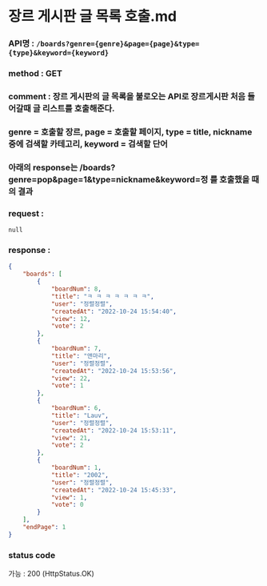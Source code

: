 # 장르 게시판 글 목록 호출.md
### API명 : `/boards?genre={genre}&page={page}&type={type}&keyword={keyword}`

### method : GET

### comment : 장르 게시판의 글 목록을 불로오는 API로 장르게시판 처음 들어갈때 글 리스트를 호출해준다.
###           genre = 호출할 장르, page = 호출할 페이지, type = title, nickname 중에 검색할 카테고리, keyword = 검색할 단어
###           아래의 response는 /boards?genre=pop&page=1&type=nickname&keyword=정 를 호출했을 때의 결과

### request :
    null

### response :
~~~json
{
    "boards": [
        {
            "boardNum": 8,
            "title": "ㅋ ㅋ ㅋ ㅋ ㅋ ㅋ ㅋ",
            "user": "정렬정렬",
            "createdAt": "2022-10-24 15:54:40",
            "view": 12,
            "vote": 2
        },
        {
            "boardNum": 7,
            "title": "앤마리",
            "user": "정렬정렬",
            "createdAt": "2022-10-24 15:53:56",
            "view": 22,
            "vote": 1
        },
        {
            "boardNum": 6,
            "title": "Lauv",
            "user": "정렬정렬",
            "createdAt": "2022-10-24 15:53:11",
            "view": 21,
            "vote": 2
        },
        {
            "boardNum": 1,
            "title": "2002",
            "user": "정렬정렬",
            "createdAt": "2022-10-24 15:45:33",
            "view": 1,
            "vote": 0
        }
    ],
    "endPage": 1
}
~~~
    
### status code
가능 : 200 (HttpStatus.OK)